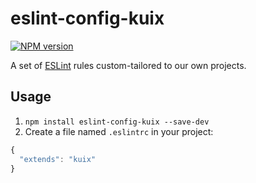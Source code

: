 # eslint-config-kuix

[![NPM version][npm-badge-image]][npm-badge-url]

A set of [ESLint](http://eslint.org) rules custom-tailored to our own projects.

## Usage
1. `npm install eslint-config-kuix --save-dev`
2. Create a file named `.eslintrc` in your project:

```js
{
  "extends": "kuix"
}
```

[npm-badge-image]: https://badge.fury.io/js/eslint-config-kuix.svg
[npm-badge-url]: https://npmjs.org/package/eslint-config-kuix
